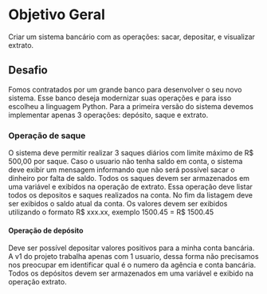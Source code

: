 # Objetivo Geral

Criar um sistema bancário com as operações: sacar, depositar, e visualizar extrato.

## Desafio

Fomos contratados por um grande banco para desenvolver o seu novo sistema. Esse banco deseja modernizar suas operações e para isso escolheu a linguagem Python. Para a primeira versão do sistema devemos implementar apenas 3 operações: depósito, saque e extrato.

### Operação de saque

O sistema deve permitir realizar 3 saques diários com limite máximo de R$ 500,00 por saque. Caso o usuario não tenha saldo em conta, o sistema deve exibir um mensagem informando que não será possível sacar o dinheiro por falta de saldo. Todos os saques devem ser armazenados em uma variável e exibidos na operação de extrato.
Essa operação deve listar todos os depositos e saques realizados na conta. No fim da listagem deve ser exibidos o saldo atual da conta.
Os valores devem ser exibidos utilizando o formato R$ xxx.xx, exemplo 1500.45 = R$ 1500.45

#### Operação de depósito

Deve ser possível depositar valores positivos para a minha conta bancária. A v1 do projeto trabalha apenas com 1 usuario, dessa forma não precisamos nos preocupar em identificar qual é o numero da agência e conta bancária. Todos os depósitos devem ser armazenados em uma variável e exibido na operação extrato.
